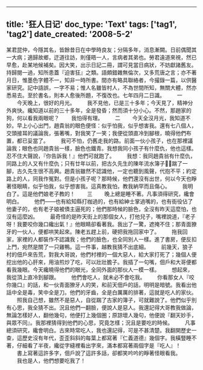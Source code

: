   ---
title: '狂人日记'
doc_type: 'Text'
tags: ['tag1', 'tag2']
date_created: '2008-5-2'
---

某君昆仲，今隱其名，皆餘昔日在中學時良友；分隔多年，消息漸闕。日前偶聞其一大病；適歸故鄉，迂道往訪，則僅晤一人，言病者其弟也。勞君遠道來視，然已早愈，赴某地候補矣。因大笑，出示日記二冊，謂可見當日病狀，不妨獻諸舊友。持歸閱一過，知所患蓋『迫害狂』之類。語頗錯雜無倫次，又多荒唐之言；亦不著月日，惟墨色字體不一，知非一時所書。間亦有略具聯絡者，今撮錄一篇，以供醫家研究。記中語誤，一字不易；惟人名雖皆村人，不為世間所知，無關大體，然亦悉易去。至於書名，則本人愈後所題，不復改也。七年四月二日識。
　　一
　　今天晚上，很好的月光。
　　我不見他，已是三十多年；今天見了，精神分外爽快。纔知道以前的三十多年，全是發昏；然而須十分小心。不然，那趙家的狗，何以看我兩眼呢？
　　我怕得有理。
　　二
　　今天全沒月光，我知道不妙。早上小心出門，趙貴翁的眼色便怪：似乎怕我，似乎想害我。還有七八個人，交頭接耳的議論我，張著嘴，對我笑了一笑；我便從頭直冷到腳根，曉得他們布置，都已妥當了。
　　我可不怕，仍舊走我的路。前面一伙小孩子，也在那裡議論我；眼色也同趙貴翁一樣，臉色也鐵青。我想我同小孩子有什麼仇，他也這樣。忍不住大聲說，『你告訴我！』他們可就跑了。
　　我想：我同趙貴翁有什麼仇，同路上的人又有什麼仇；只有廿年以前，把古久先生的陳年流水簿子，踹了一腳，古久先生很不高興。趙貴翁雖然不認識他，一定也聽到風聲，代抱不平；約定路上的人，同我作冤對。但是小孩子呢？那時候，他們還沒有出世，何以今天也睜著怪眼睛，似乎怕我，似乎想害我。這真教我怕，教我納罕而且傷心。
　　我明白了。這是他們娘老子教的！
　　三
　　晚上總是睡不著。凡事須得研究，纔會明白。
　　他們——也有給知縣打枷過的，也有給紳士掌過嘴的，也有衙役佔了他妻子的，也有老子娘被債主逼死的；他們那時候的臉色，全沒有昨天這麼怕，也沒有這麼凶。
　　最奇怪的是昨天街上的那個女人，打他兒子，嘴裡說道，『老子呀！我要咬你幾口纔出氣！』他眼睛卻看著我。我出了一驚，遮掩不住；那青面獠牙的一伙人，便都哄笑起來。陳老五趕上前，硬把我拖回家中了。
　　拖我回家，家裡的人都裝作不認識我；他們的臉色，也全同別人一樣。進了書房，便反扣上門，宛然是關了一只雞鴨。這一件事，越教我猜不出底細。
　　前幾天，狼子村的佃戶來告荒，對我大哥說，他們村裡的一個大惡人，給大家打死了；幾個人便挖出他的心肝來，用油煎炒了吃，可以壯壯膽子。我插了一句嘴，佃戶和大哥便都看我幾眼。今天纔曉得他們的眼光，全同外面的那伙人一模一樣。
　　想起來，我從頂上直冷到腳跟。
　　他們會吃人，就未必不會吃我。
　　你看那女人『咬你幾口』的話，和一伙青面獠牙人的笑，和前天佃戶的話，明明是暗號。我看出他話中全是毒，笑中全是刀。他們的牙齒，全是白厲厲的排著，這就是吃人的家伙。
　　照我自己想，雖然不是惡人，自從踹了古家的簿子，可就難說了。他們似乎別有心思，我全猜不出。況且他們一翻臉，便說人是惡人。我還記得大哥教我做論，無論怎樣好人，翻他幾句，他便打上幾個圈；原諒壞人幾句，他便說『翻天妙手，與眾不同』。我那裡猜得到他們的心思，究竟怎樣；況且是要吃的時候。
　　凡事總須研究，纔會明白。古來時常吃人，我也還記得，可是不甚清楚。我翻開歷史一查，這歷史沒有年代，歪歪斜斜的每葉上都寫著『仁義道德』幾個字。我橫豎睡不著，仔細看了半夜，纔從字縫裡看出字來，滿本都寫著兩個字是『吃人』！
　　書上寫著這許多字，佃戶說了這許多話，卻都笑吟吟的睜著怪眼看我。
　　我也是人，他們想要吃我了！

